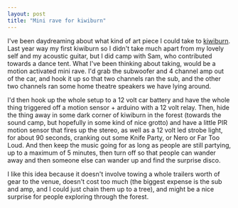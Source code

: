 ```yaml
---
layout: post
title: "Mini rave for kiwiburn"
---
```

 
I've been daydreaming about what kind of art piece I could take to [kiwiburn](http://kiwiburn.com/). Last year way my first kiwiburn so I didn't take much apart from my lovely self and my acoustic guitar, but I did camp with Sam, who contributed towards a dance tent. What I've been thinking about taking, would be a motion activated mini rave. I'd grab the subwoofer and 4 channel amp out of the car, and hook it up so that two channels ran the sub, and the other two channels ran some home theatre speakers we have lying around.

I'd then hook up the whole setup to a 12 volt car battery and have the whole thing triggered off a motion sensor + arduino with a 12 volt relay. Then, hide the thing away in some dark corner of kiwiburn in the forest (towards the sound camp, but hopefully in some kind of nice grotto) and have a little PIR motion sensor that fires up the stereo, as well as a 12 volt led strobe light, for about 90 seconds, cranking out some Knife Party, or Nero or Far Too Loud. And then keep the music going for as long as people are still partying, up to a maximum of 5 minutes, then turn off so that people can wander away and then someone else can wander up and find the surprise disco.

I like this idea because it doesn't involve towing a whole trailers worth of gear to the venue, doesn't cost too much (the biggest expense is the sub and amp, and I could just chain them up to a tree), and might be a nice surprise for people exploring through the forest.